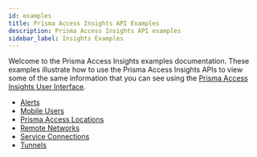 ```yaml
---
id: examples
title: Prisma Access Insights API Examples
description: Prisma Access Insights API examples
sidebar_label: Insights Examples
---
```


Welcome to the Prisma Access Insights examples documentation. These examples illustrate how to use the Prisma Access Insights APIs to view some of the same
information that you can see using the
[Prisma Access Insights User Interface](https://docs.paloaltonetworks.com/prisma/prisma-access/prisma-access-insights/insights).

- [Alerts](/access/docs/insights/examples/alerts-dashboard/)
- [Mobile Users](/access/docs/insights/examples/mobile-users-dashboard/)
- [Prisma Access Locations](/access/docs/insights/examples/pa-locations-dashboard/)
- [Remote Networks](/access/docs/insights/examples/remote-networks-dashboard/)
- [Service Connections](/access/docs/insights/examples/service-connections-dashboard/)
- [Tunnels](/access/docs/insights/examples/tunnels-dashboard/tunnel-dashboard)
